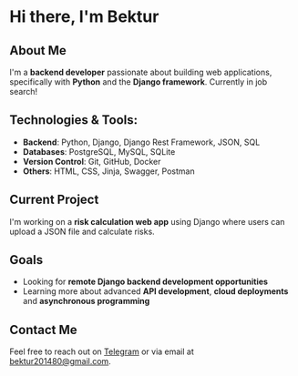 # Hi there, I'm Bektur

## About Me
I'm a **backend developer** passionate about building web applications, specifically with **Python** and the **Django framework**. Currently in job search!

## Technologies & Tools:
- **Backend**: Python, Django, Django Rest Framework, JSON, SQL
- **Databases**: PostgreSQL, MySQL, SQLite
- **Version Control**: Git, GitHub, Docker
- **Others**: HTML, CSS, Jinja, Swagger, Postman

## Current Project
I'm working on a **risk calculation web app** using Django where users can upload a JSON file and calculate risks.

## Goals
- Looking for **remote Django backend development opportunities**
- Learning more about advanced **API development**, **cloud deployments** and **asynchronous programming**

## Contact Me
Feel free to reach out on [Telegram](https://web.telegram.org/a/#863576587) or via email at [bektur201480@gmail.com](mailto:bektur201480@gmail.com).
